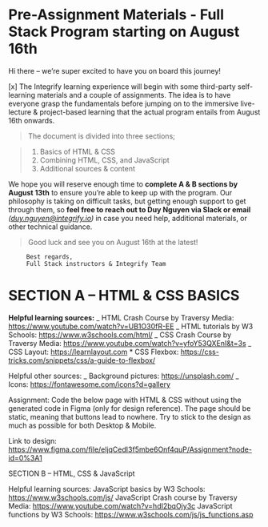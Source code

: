# Pre-Assignment Materials - Full Stack Program starting on August 16th

Hi there – we’re super excited to have you on board this journey!

[x] The Integrify learning experience will begin with some third-party self-learning materials and a couple of assignments. The idea is to have everyone grasp the fundamentals before jumping on to the immersive live-lecture & project-based learning that the actual program entails from August 16th onwards.

> The document is divided into three sections;

> 1.  Basics of HTML & CSS
> 2.  Combining HTML, CSS, and JavaScript
> 3.  Additional sources & content

We hope you will reserve enough time to **complete A & B sections by August 13th** to ensure you’re able to keep up with the program. Our philosophy is taking on difficult tasks, but getting enough support to get through them, so **feel free to reach out to Duy Nguyen via Slack or email** _(duy.nguyen@integrify.io)_ in case you need help, additional materials, or other technical guidance.

> Good luck and see you on August 16th at the latest!

         Best regards,
         Full Stack instructors & Integrify Team

# SECTION A – HTML & CSS BASICS

**Helpful learning sources:**
_ HTML Crash Course by Traversy Media: https://www.youtube.com/watch?v=UB1O30fR-EE
_ HTML tutorials by W3 Schools: https://www.w3schools.com/html/
_ CSS Crash Course by Traversy Media: https://www.youtube.com/watch?v=yfoY53QXEnI&t=3s
_ CSS Layout: https://learnlayout.com \* CSS Flexbox: https://css-tricks.com/snippets/css/a-guide-to-flexbox/

Helpful other sources:
_ Background pictures: https://unsplash.com/
_ Icons: https://fontawesome.com/icons?d=gallery

Assignment:
Code the below page with HTML & CSS without using the generated code in Figma (only for design reference). The page should be static, meaning that buttons lead to nowhere. Try to stick to the design as much as possible for both Desktop & Mobile.

Link to design: https://www.figma.com/file/eljqCedI3f5mbe6Onf4quP/Assignment?node-id=0%3A1

SECTION B – HTML, CSS & JavaScript

Helpful learning sources:
JavaScript basics by W3 Schools: https://www.w3schools.com/js/
JavaScript Crash course by Traversy Media: https://www.youtube.com/watch?v=hdI2bqOjy3c
JavaScript functions by W3 Schools: https://www.w3schools.com/js/js_functions.asp
